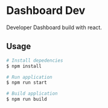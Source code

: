 # Dashboard Dev

Developer Dashboard build with react.

## Usage

```bash
# Install depedencies
$ npm install

# Run application
$ npm run start

# Build application
$ npm run build 
```
